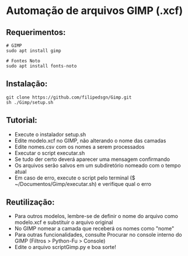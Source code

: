 # Automação de arquivos GIMP (.xcf)

## Requerimentos:

    # GIMP
    sudo apt install gimp

    # Fontes Noto
    sudo apt install fonts-noto

## Instalação:

    git clone https://github.com/filipedsgn/Gimp.git
    sh ./Gimp/setup.sh

## Tutorial:

* Execute o instalador setup.sh
* Edite modelo.xcf no GIMP, não alterando o nome das camadas
* Edite nomes.csv com os nomes a serem processados
* Executar o script executar.sh
* Se tudo der certo deverá aparecer uma mensagem confirmando
* Os arquivos serão salvos em um subdiretório nomeado com o tempo atual
* Em caso de erro, execute o script pelo terminal ($ ~/Documentos/Gimp/executar.sh) e verifique qual o erro

## Reutilização:

* Para outros modelos, lembre-se de definir o nome do arquivo como modelo.xcf e substituir o arquivo original
* No GIMP nomear a camada que receberá os nomes como "nome"
* Para outras funcionalidades, consulte Procurar no console interno do GIMP (Filtros > Python-Fu > Console)
* Edite o arquivo scriptGimp.py e boa sorte!
